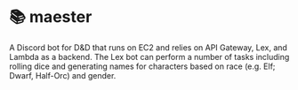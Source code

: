 # :books: maester
A Discord bot for D&D that runs on EC2 and relies on API Gateway, Lex, and Lambda as a backend. The Lex bot can perform a number of tasks including rolling dice and generating names for characters based on race (e.g. Elf; Dwarf, Half-Orc) and gender.
